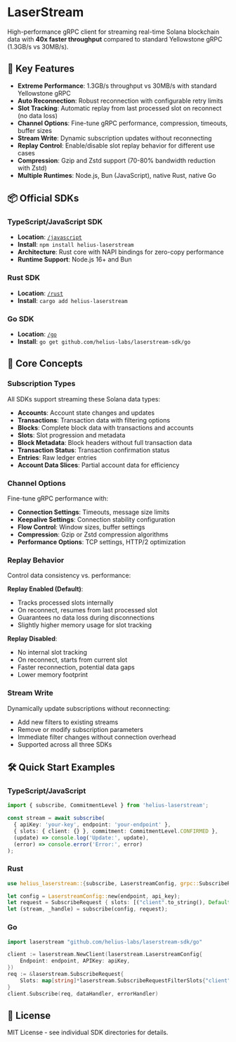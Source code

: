 # LaserStream

High-performance gRPC client for streaming real-time Solana blockchain data with **40x faster throughput** compared to standard Yellowstone gRPC (1.3GB/s vs 30MB/s).

## 🚀 Key Features

- **Extreme Performance**: 1.3GB/s throughput vs 30MB/s with standard Yellowstone gRPC
- **Auto Reconnection**: Robust reconnection with configurable retry limits  
- **Slot Tracking**: Automatic replay from last processed slot on reconnect (no data loss)
- **Channel Options**: Fine-tune gRPC performance, compression, timeouts, buffer sizes
- **Stream Write**: Dynamic subscription updates without reconnecting
- **Replay Control**: Enable/disable slot replay behavior for different use cases
- **Compression**: Gzip and Zstd support (70-80% bandwidth reduction with Zstd)
- **Multiple Runtimes**: Node.js, Bun (JavaScript), native Rust, native Go

## 📦 Official SDKs

### TypeScript/JavaScript SDK
- **Location**: [`/javascript`](/javascript)  
- **Install**: `npm install helius-laserstream`
- **Architecture**: Rust core with NAPI bindings for zero-copy performance
- **Runtime Support**: Node.js 16+ and Bun

### Rust SDK  
- **Location**: [`/rust`](/rust)
- **Install**: `cargo add helius-laserstream`

### Go SDK
- **Location**: [`/go`](/go)  
- **Install**: `go get github.com/helius-labs/laserstream-sdk/go`

## 🔧 Core Concepts

### Subscription Types
All SDKs support streaming these Solana data types:
- **Accounts**: Account state changes and updates
- **Transactions**: Transaction data with filtering options  
- **Blocks**: Complete block data with transactions and accounts
- **Slots**: Slot progression and metadata
- **Block Metadata**: Block headers without full transaction data
- **Transaction Status**: Transaction confirmation status
- **Entries**: Raw ledger entries
- **Account Data Slices**: Partial account data for efficiency

### Channel Options
Fine-tune gRPC performance with:
- **Connection Settings**: Timeouts, message size limits
- **Keepalive Settings**: Connection stability configuration  
- **Flow Control**: Window sizes, buffer settings
- **Compression**: Gzip or Zstd compression algorithms
- **Performance Options**: TCP settings, HTTP/2 optimization

### Replay Behavior
Control data consistency vs. performance:

**Replay Enabled (Default)**:
- Tracks processed slots internally
- On reconnect, resumes from last processed slot
- Guarantees no data loss during disconnections
- Slightly higher memory usage for slot tracking

**Replay Disabled**:
- No internal slot tracking
- On reconnect, starts from current slot  
- Faster reconnection, potential data gaps
- Lower memory footprint

### Stream Write
Dynamically update subscriptions without reconnecting:
- Add new filters to existing streams
- Remove or modify subscription parameters
- Immediate filter changes without connection overhead
- Supported across all three SDKs

## 🛠️ Quick Start Examples

### TypeScript/JavaScript
```typescript
import { subscribe, CommitmentLevel } from 'helius-laserstream';

const stream = await subscribe(
  { apiKey: 'your-key', endpoint: 'your-endpoint' },
  { slots: { client: {} }, commitment: CommitmentLevel.CONFIRMED },
  (update) => console.log('Update:', update),
  (error) => console.error('Error:', error)
);
```

### Rust
```rust
use helius_laserstream::{subscribe, LaserstreamConfig, grpc::SubscribeRequest};

let config = LaserstreamConfig::new(endpoint, api_key);
let request = SubscribeRequest { slots: [("client".to_string(), Default::default())].into(), ..Default::default() };
let (stream, _handle) = subscribe(config, request);
```

### Go
```go
import laserstream "github.com/helius-labs/laserstream-sdk/go"

client := laserstream.NewClient(laserstream.LaserstreamConfig{
    Endpoint: endpoint, APIKey: apiKey,
})
req := &laserstream.SubscribeRequest{
    Slots: map[string]*laserstream.SubscribeRequestFilterSlots{"client": {}},
}
client.Subscribe(req, dataHandler, errorHandler)
```



## 📄 License

MIT License - see individual SDK directories for details.